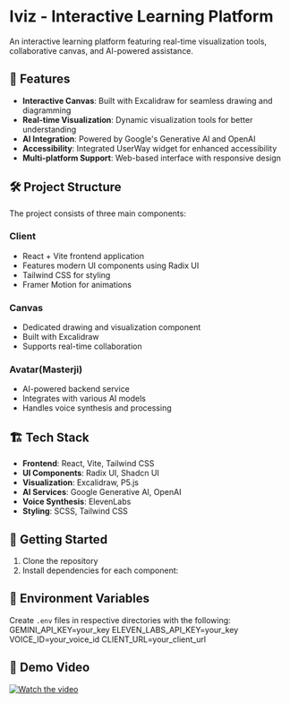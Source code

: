 # Iviz - Interactive Learning Platform

An interactive learning platform featuring real-time visualization tools, collaborative canvas, and AI-powered assistance.

## 🚀 Features

- **Interactive Canvas**: Built with Excalidraw for seamless drawing and diagramming
- **Real-time Visualization**: Dynamic visualization tools for better understanding
- **AI Integration**: Powered by Google's Generative AI and OpenAI
- **Accessibility**: Integrated UserWay widget for enhanced accessibility
- **Multi-platform Support**: Web-based interface with responsive design

## 🛠️ Project Structure

The project consists of three main components:

### Client
- React + Vite frontend application
- Features modern UI components using Radix UI
- Tailwind CSS for styling
- Framer Motion for animations

### Canvas
- Dedicated drawing and visualization component
- Built with Excalidraw
- Supports real-time collaboration

### Avatar(Masterji)
- AI-powered backend service
- Integrates with various AI models
- Handles voice synthesis and processing

## 🏗️ Tech Stack

- **Frontend**: React, Vite, Tailwind CSS
- **UI Components**: Radix UI, Shadcn UI
- **Visualization**: Excalidraw, P5.js
- **AI Services**: Google Generative AI, OpenAI
- **Voice Synthesis**: ElevenLabs
- **Styling**: SCSS, Tailwind CSS

## 🚦 Getting Started

1. Clone the repository
2. Install dependencies for each component:

## 🔑 Environment Variables

Create `.env` files in respective directories with the following:
GEMINI_API_KEY=your_key
ELEVEN_LABS_API_KEY=your_key
VOICE_ID=your_voice_id
CLIENT_URL=your_client_url


## 🎥 Demo Video

[![Watch the video]()](https://drive.google.com/file/d/17h6fjwfj-9kZ4ImHlzSF-c0CrA9qBZEX/preview)
